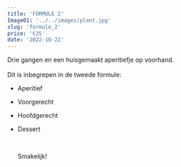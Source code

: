 ```yaml
---
title: 'FORMULE 2'
Image01: '../../images/plant.jpg'
slug: 'formule_2'
price: '€35'
date: '2022-10-22'
---
```

Drie gangen en een huisgemaakt aperitiefje op voorhand.\
<br/> 
Dit is inbegrepen in de tweede formule:

* A﻿peritief
* Voorgerecht
* Hoofdgerecht
* Dessert

  <br/>

  S﻿makelijk!